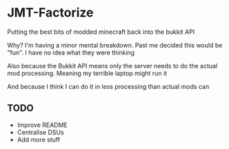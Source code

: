 # JMT-Factorize
Putting the best bits of modded minecraft back into the bukkit API

Why? I'm having a minor mental breakdown. Past me decided this would be "fun". I have no idea what they were thinking 

Also because the Bukkit API means only the server needs to do the actual mod processing. Meaning my terrible laptop might run it

And because I think I can do it in less processing than actual mods can

## TODO

* Improve README
* Centralise DSUs
* Add more stuff
